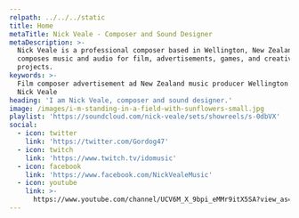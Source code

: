 ```yaml
---
relpath: ../../../static
title: Home
metaTitle: Nick Veale - Composer and Sound Designer
metaDescription: >-
  Nick Veale is a professional composer based in Wellington, New Zealand. He
  composes music and audio for film, advertisements, games, and creative
  projects.
keywords: >-
  Film composer advertisement ad New Zealand music producer Wellington musician
  Nick Veale
heading: 'I am Nick Veale, composer and sound designer.'
image: /images/i-m-standing-in-a-field-with-sunflowers-small.jpg
playlist: 'https://soundcloud.com/nick-veale/sets/showreels/s-0dbVX'
social:
  - icon: twitter
    link: 'https://twitter.com/Gordog47'
  - icon: twitch
    link: 'https://www.twitch.tv/idomusic'
  - icon: facebook
    link: 'https://www.facebook.com/NickVealeMusic'
  - icon: youtube
    link: >-
      https://www.youtube.com/channel/UCV6M_X_9bpi_eMMr9itX5SA?view_as=subscriber
---
```



